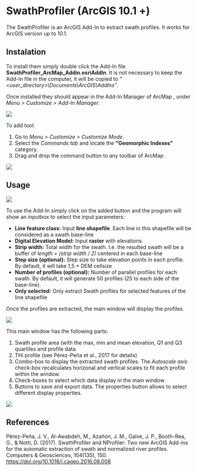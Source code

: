# SwathProfiler (ArcGIS 10.1 +)

The SwathProfiler is an ArcGIS Add-In to extract swath profiles. It works for ArcGIS version up to 10.1. 

## Instalation
To install them simply double click the Add-In file **SwathProfiler_ArcMap_Addin.esriAddIn**. It is not necessary to keep the Add-In file in the computer, it will be copied to *"<user_directory>\Documents\ArcGIS\AddIns"*.

Once installed they should appear in the Add-In Manager of ArcMap , under *Menu > Customize > Add-In Manager*.

<img src="https://geolovic.github.io/SwathProfiler_ArcGIS/images/swath_addin.jpg" />

To add tool:

1. Go to *Menu > Customize > Customize Mode*. 
2. Select the *Commands tab* and locate the **"Geomorphic Indexes"** category. 
3. Drag and drop the command button to any toolbar of ArcMap

<img src="https://geolovic.github.io/SwathProfiler_ArcGIS/images/swath_command.jpg" />

## Usage

<img src="https://geolovic.github.io/SwathProfiler_ArcGIS/images/swath_inputbox.jpg" />

To use the Add-In simply click on the added button and the program will show an inputbox to select the input parameters:
+ **Line feature class:** Input **line shapefile**. Each line in this shapefile will be considered as a swath base-line
+ **Digital Elevation Model:** Input **raster** with elevations
+ **Strip width:** Total width for the swath. I.e. the resulted swath will be a buffer of *length = (strip width / 2)* centered in each base-line
+ **Step size (optional):** Step size to take elevation points in each profile. By default, it will take 1,5 * DEM cellsize
+ **Number of profiles (optional):** Number of parallel profiles for each swath. By default, it will generate 50 profiles (25 to each side of the base-line).
+ **Only selected:** Only extract Swath profiles for selected features of the line shapefile

Once the profiles are extracted, the main window will display the profiles. 

<img src="https://geolovic.github.io/SwathProfiler_ArcGIS/images/swath_main_window.jpg" />

This main window has the following parts:
1. Swath profile area (with the max, min and mean elevation, Q1 and Q3 quartiles and profile data. 
2. THi profile (see Pérez-Peña et al., 2017 for details)
3. Combo-box to display the extracted swath profiles. The *Autoscale axis* check-box recalculates horizonal and vertical scales to fit each profile within the window. 
4. Check-boxes to select which data display in the main window
5. Buttons to save and export data. The properties button allows to select different display properties.

<img src="https://geolovic.github.io/SwathProfiler_ArcGIS/images/swath_properties.jpg" />

## References
Pérez-Peña, J. V., Al-Awabdeh, M., Azañón, J. M., Galve, J. P., Booth-Rea, G., & Notti, D. (2017). SwathProfiler and NProfiler: Two new ArcGIS Add-ins for the automatic extraction of swath and normalized river profiles. Computers & Geosciences, 104(135), 150. https://doi.org/10.1016/j.cageo.2016.08.008


